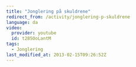 ```yaml
---
title: "Jonglering på skuldrene"
redirect_from: /activity/jonglering-p-skuldrene
language: da
video:
  provider: youtube
  id: t285OoLantM
tags:
  - Jonglering
last_modified_at: 2013-02-15T09:26:52Z
---
```



